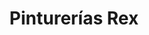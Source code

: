 ---
title: "Pinturerías Rex"
url: /ciudad-autonoma-de-buenos-aires/pinturerias-rex-avenida-belgrano/
shop: Farben
---
